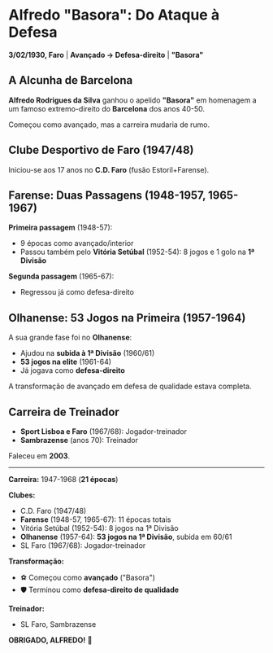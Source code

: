 # Alfredo "Basora": Do Ataque à Defesa

**3/02/1930, Faro** | **Avançado → Defesa-direito** | **"Basora"**

## A Alcunha de Barcelona

**Alfredo Rodrigues da Silva** ganhou o apelido **"Basora"** em homenagem a um famoso extremo-direito do **Barcelona** dos anos 40-50.

Começou como avançado, mas a carreira mudaria de rumo.

## Clube Desportivo de Faro (1947/48)

Iniciou-se aos 17 anos no **C.D. Faro** (fusão Estoril+Farense).

## Farense: Duas Passagens (1948-1957, 1965-1967)

**Primeira passagem** (1948-57):
- 9 épocas como avançado/interior
- Passou também pelo **Vitória Setúbal** (1952-54): 8 jogos e 1 golo na **1ª Divisão**

**Segunda passagem** (1965-67):
- Regressou já como defesa-direito

## Olhanense: 53 Jogos na Primeira (1957-1964)

A sua grande fase foi no **Olhanense**:
- Ajudou na **subida à 1ª Divisão** (1960/61)
- **53 jogos na elite** (1961-64)
- Já jogava como **defesa-direito**

A transformação de avançado em defesa de qualidade estava completa.

## Carreira de Treinador

- **Sport Lisboa e Faro** (1967/68): Jogador-treinador
- **Sambrazense** (anos 70): Treinador

Faleceu em **2003**.

---

**Carreira:** 1947-1968 (**21 épocas**)

**Clubes:**
- C.D. Faro (1947/48)
- **Farense** (1948-57, 1965-67): 11 épocas totais
- Vitória Setúbal (1952-54): 8 jogos na 1ª Divisão
- **Olhanense** (1957-64): **53 jogos na 1ª Divisão**, subida em 60/61
- SL Faro (1967/68): Jogador-treinador

**Transformação:**
- ⚽ Começou como **avançado** ("Basora")
- 🛡️ Terminou como **defesa-direito de qualidade**

**Treinador:**
- SL Faro, Sambrazense

**OBRIGADO, ALFREDO!** 🦁
